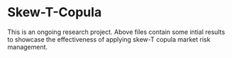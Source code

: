 # Skew-T-Copula
This is an ongoing research project. Above files contain some intial results to showcase the effectiveness of applying skew-T copula market risk management. 
